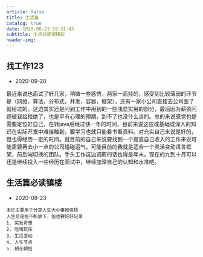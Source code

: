 ```yaml
---
article: false
title: 生活篇
catalog: true
date: 1020-08-23 19:31:43
subtitle: 生活总是很精彩
header-img:
---
```


## 找工作123
- 2020-09-20

最近来说也面试了好几家，稍微一些感悟，两家一面挂的，感受到比较薄弱的环节是（网络，算法，分布式，并发，容器，框架），还有一家小公司直接去公司面了就给过的，这边其实还是问到工作中用到的一些浅显实用的部分，最后因为薪资问题被我给拒绝了，也是早有心理的预期，到不了也没什么谈的。总的来说感觉也是需要定位好自己，在转java后经过快一年的时间，目前来说这些或基础或深入的知识在实际开发中难接触到，要学习也就只能看书看资料。对充实自己来说是好的，但也得经历一定的时间。就目前的自己来说要找到一个提高自己收入的工作来说可能需要再去小一点的公司碰碰运气，可能目前的我就是适合一个灵活变动语言框架，前后端切换的团队。手头工作这边调薪的话也得是年末，现在的九到十月可以还是继续投入一些经历在面试中，继续加深自己的认知和水准吧。


## 生活篇必读镇楼 
- 2020-08-23
```
本栏主要用于分享人生大小事和体悟
人生总是在不断放下，但也要好好记录
1. 突发奇想
2. 吃喝玩乐
3. 生活变动
4. 人生节点
5. 朝花朝拾
```